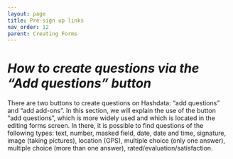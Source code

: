 ```yaml
---
layout: page
title: Pre-sign up links
nav_order: 12
parent: Creating Forms
---
```

# <i>How to create questions via the “Add questions” button</i>
There are two buttons to create questions on Hashdata: “add questions” and “add add-ons”. In this section, we will explain the use of the button “add questions”, which is more widely used and which is located in the editing forms screen. In there, it is possible to find questions of the following types: text, number, masked field, date, date and time, signature, image (taking pictures), location (GPS), multiple choice (only one answer), multiple choice (more than one answer), rated/evaluation/satisfaction.
